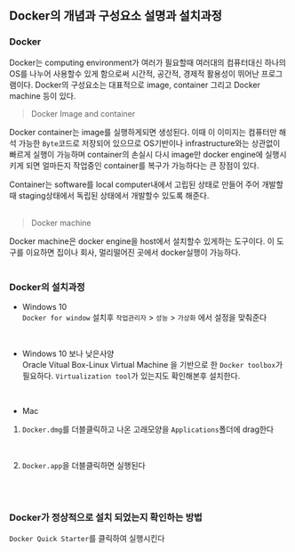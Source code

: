 ## **Docker의 개념과 구성요소 설명과 설치과정**

### Docker <br />

Docker는 computing environment가 여러가 필요할때 여러대의 컴퓨터대신 하나의 OS를 나누어 사용할수 있게 함으로써 시간적, 공간적, 경제적 활용성이
뛰어난 프로그램이다. Docker의 구성요소는 대표적으로 image, container 그리고 Docker machine 등이 있다.
<br />

> Docker Image and container <br />

Docker container는 image를 실행하게되면 생성된다. 이때 이 이미지는 컴퓨터만 해석 가능한 `Byte`코드로 저장되어 있으므로 OS기반이나 infrastructure와는 상관없이 빠르게 실행이 가능하며 container의 손실시 다시 image만 docker engine에 실행시키게 되면 얼마든지 작업중인 container를 복구가 가능하다는 큰 장점이 있다. 
<br />

Container는 software를 local computer내에서 고립된 상태로 만들어 주어 개발할때 staging상태에서 독립된 상태에서 개발할수 있도록 해준다. 
<br />
<br />

> Docker machine <br />

Docker machine은 docker engine을 host에서 설치할수 있게하는 도구이다. 이 도구를 이요하면 집이나 회사, 멀리떨어진 곳에서 docker실행이 가능하다.
<br />
<br />

### Docker의 설치과정 <br />

- Windows 10 <br />
`Docker for window` 설치후 `작업관리자` > `성능` > `가상화` 에서 설정을 맞춰준다
<br />

- Windows 10 보나 낮은사양 <br />
Oracle Vitual Box-Linux Virtual Machine 을 기반으로 한 `Docker toolbox`가 필요하다. `Virtualization tool`가 있는지도 확인해본후 설치한다.
<br />

- Mac <br />

1. `Docker.dmg`를 더블클릭하고 나온 고래모양을 `Applications`폴더에 drag한다
<br />

2. `Docker.app`을 더블클릭하면 실행된다

<br />
<br />


### Docker가 정상적으로 설치 되었는지 확인하는 방법 <br />

`Docker Quick Starter`를 클릭하여 실행시킨다







